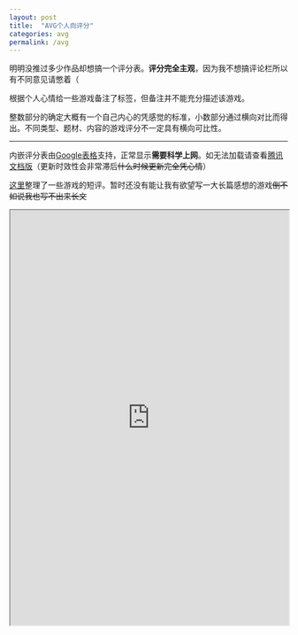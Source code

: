 ```yaml
---
layout: post
title:  "AVG个人向评分"
categories: avg
permalink: /avg
---
```

明明没推过多少作品却想搞一个评分表。**评分完全主观**，因为我不想搞评论栏所以有不同意见请憋着（

根据个人心情给一些游戏备注了标签，但备注并不能充分描述该游戏。

整数部分的确定大概有一个自己内心的凭感觉的标准，小数部分通过横向对比而得出。不同类型、题材、内容的游戏评分不一定具有横向可比性。

---
内嵌评分表由[Google表格](https://docs.google.com/spreadsheets/d/1fDHvHhN6lrn3G-G7En0tdUHuTllaTrtYf7M7UE7jKh0/edit#gid=1237096488)支持，正常显示**需要科学上网**。如无法加载请查看[腾讯文档版](https://docs.qq.com/sheet/DUlBaRFB0S3JqUlVJ?tab=BB08J2)（更新时效性会非常滞后~~什么时候更新完全凭心情~~）

[这里](https://izumimorin.xyz/avg/comment)整理了一些游戏的短评。暂时还没有能让我有欲望写一大长篇感想的游戏~~倒不如说我也写不出来长文~~

<iframe height="750" width="100%" src="https://docs.google.com/spreadsheets/d/e/2PACX-1vQi-BLEn-vMtMNNj2bPFZ0ChXSVLCW7D3e49ZUeYHRw4FPrrA1R1AaZoaE95oRwruXZF9sOO0Mxr61t/pubhtml?widget=true&amp;headers=false"></iframe>
